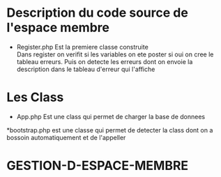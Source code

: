 # Description du code source de l'espace membre 
* Register.php 
Est la premiere classe construite  
Dans register on verifit si les variables on ete poster si oui on cree le tableau erreurs. 
Puis on detecte les erreurs dont on envoie la description dans le tableau d'erreur qui l'affiche

# Les Class

* App.php 
Est une class qui permet de charger la base de donnees 

*bootstrap.php 
est une classe qui permet de detecter la class dont on a bossoin automatiquement et de l'appeller 


# GESTION-D-ESPACE-MEMBRE
